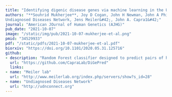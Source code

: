 ```yaml
---
title: "Identifying digenic disease genes via machine learning in the Undiagnosed Diseases Network"
authors: "**Souhrid Mukherjee**, Joy D Cogan, John H Newman, John A Phillips 3rd, Rizwan Hamid, 
Undiagnosed Diseases Network, Jens Meiler&#42;, John A. Capra1&#42;"
journal: "American JOurnal of Human Genetics (AJHG)"
pub_date: "2021-10-07" 
image: "/static/img/pub/2021-10-07-mukherjee-et-al.png" 
pmid: "34529933"
pdf: "/static/pdfs/2021-10-07-mukherjee-et-al.pdf"
biorxiv: "https://doi.org/10.1101/2020.05.31.125716"
github:
- description: "Random Forest classifier designed to predict pairs of human genes capable to causing a digenic disease when carrying rare variants simultaneously. DiGePred has been trained using digenic pairs from DIDA and non-digenic pairs from unaffected relatives of individuals with rare undiagnosed disease."
  url: "https://github.com/CapraLab/DiGePred"
  links:
- name: "Meiler lab"
  url: "http://www.meilerlab.org/index.php/servers/show?s_id=28"
- name: "Undiagnosed Diseases Network"
  url: "http://udnconnect.org"
---
```

